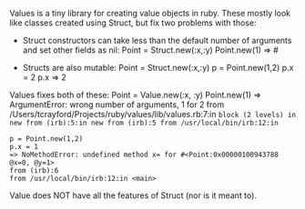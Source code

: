 Values is a tiny library for creating value objects in ruby.
These mostly look like classes created using Struct, but fix two problems with those:

- Struct constructors can take less than the default number of arguments and set other fields as nil:
    Point = Struct.new(:x,:y)
    Point.new(1)
    => #<struct Point x=1, y=nil>

- Structs are also mutable:
    Point = Struct.new(:x,:y)
    p = Point.new(1,2)
    p.x = 2
    p.x
    => 2

Values fixes both of these:
    Point = Value.new(:x, :y)
    Point.new(1)
    => ArgumentError: wrong number of arguments, 1 for 2
    from /Users/tcrayford/Projects/ruby/values/lib/values.rb:7:in `block (2 levels) in new
    from (irb):5:in new
    from (irb):5
    from /usr/local/bin/irb:12:in `<main>

    p = Point.new(1,2)
    p.x = 1
    => NoMethodError: undefined method x= for #<Point:0x00000100943788 @x=0, @y=1>
    from (irb):6
    from /usr/local/bin/irb:12:in <main>

Value does NOT have all the features of Struct (nor is it meant to).

